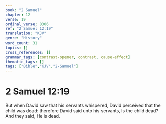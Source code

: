 ```yaml
---
book: "2 Samuel"
chapter: 12
verse: 19
ordinal_verse: 8306
ref: "2 Samuel 12:19"
translation: "KJV"
genre: "History"
word_count: 31
topics: []
cross_references: []
grammar_tags: [contrast-opener, contrast, cause-effect]
thematic_tags: []
tags: ["Bible","KJV","2-Samuel"]
---
```


# 2 Samuel 12:19

But when David saw that his servants whispered, David perceived that the child was dead: therefore David said unto his servants, Is the child dead? And they said, He is dead.
